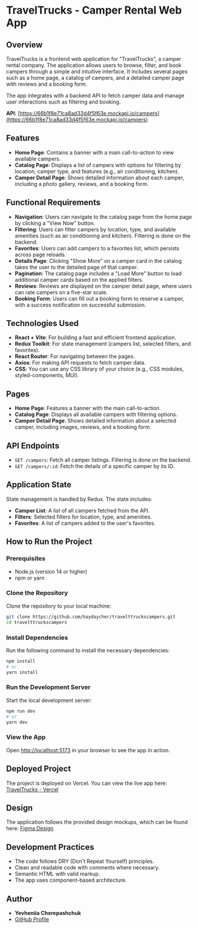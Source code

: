 # TravelTrucks - Camper Rental Web App

## Overview

TravelTrucks is a frontend web application for "TravelTrucks", a camper rental company. The application allows users to browse, filter, and book campers through a simple and intuitive interface. It includes several pages such as a home page, a catalog of campers, and a detailed camper page with reviews and a booking form.

The app integrates with a backend API to fetch camper data and manage user interactions such as filtering and booking.

**API**: [https://66b1f8e71ca8ad33d4f5f63e.mockapi.io/campers](https://66b1f8e71ca8ad33d4f5f63e.mockapi.io/campers)

## Features

- **Home Page**: Contains a banner with a main call-to-action to view available campers.
- **Catalog Page**: Displays a list of campers with options for filtering by location, camper type, and features (e.g., air conditioning, kitchen).
- **Camper Detail Page**: Shows detailed information about each camper, including a photo gallery, reviews, and a booking form.

## Functional Requirements

- **Navigation**: Users can navigate to the catalog page from the home page by clicking a "View Now" button.
- **Filtering**: Users can filter campers by location, type, and available amenities (such as air conditioning and kitchen). Filtering is done on the backend.
- **Favorites**: Users can add campers to a favorites list, which persists across page reloads.
- **Details Page**: Clicking "Show More" on a camper card in the catalog takes the user to the detailed page of that camper.
- **Pagination**: The catalog page includes a "Load More" button to load additional camper cards based on the applied filters.
- **Reviews**: Reviews are displayed on the camper detail page, where users can rate campers on a five-star scale.
- **Booking Form**: Users can fill out a booking form to reserve a camper, with a success notification on successful submission.

## Technologies Used

- **React + Vite**: For building a fast and efficient frontend application.
- **Redux Toolkit**: For state management (campers list, selected filters, and favorites).
- **React Router**: For navigating between the pages.
- **Axios**: For making API requests to fetch camper data.
- **CSS**: You can use any CSS library of your choice (e.g., CSS modules, styled-components, MUI).

## Pages

- **Home Page**: Features a banner with the main call-to-action.
- **Catalog Page**: Displays all available campers with filtering options.
- **Camper Detail Page**: Shows detailed information about a selected camper, including images, reviews, and a booking form.

## API Endpoints

- `GET /campers`: Fetch all camper listings. Filtering is done on the backend.
- `GET /campers/:id`: Fetch the details of a specific camper by its ID.

## Application State

State management is handled by Redux. The state includes:

- **Camper List**: A list of all campers fetched from the API.
- **Filters**: Selected filters for location, type, and amenities.
- **Favorites**: A list of campers added to the user's favorites.

## How to Run the Project

### Prerequisites

- Node.js (version 14 or higher)
- npm or yarn

### Clone the Repository

Clone the repository to your local machine:

```bash
git clone https://github.com/haydaycher/travelttruckscampers.git
cd travelttruckscampers
```

### Install Dependencies

Run the following command to install the necessary dependencies:

```bash
npm install
# or
yarn install
```

### Run the Development Server

Start the local development server:

```bash
npm run dev
# or
yarn dev
```


### View the App
Open [http://localhost:5173](http://localhost:5173) in your browser to see the app in action.

## Deployed Project
The project is deployed on Vercel. You can view the live app here: [TravelTrucks - Vercel](travel-truck-five.vercel.app)

## Design

The application follows the provided design mockups, which can be found here: [Figma Design](https://www.figma.com/design/6vTbzaB3EPgOreQz2jOJJe/Campers?node-id=0-1&t=wWUj9PeSd7v1KZ5q-1)

## Development Practices

- The code follows DRY (Don't Repeat Yourself) principles.
- Clean and readable code with comments where necessary.
- Semantic HTML with valid markup.
- The app uses component-based architecture.

## Author

- **Yevheniia Cherepashchuk**
- [GitHub Profile](https://github.com/haydaycher)

